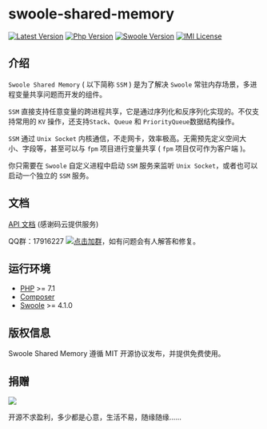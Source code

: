 # swoole-shared-memory

[![Latest Version](https://img.shields.io/packagist/v/yurunsoft/swoole-shared-memory.svg)](https://packagist.org/packages/yurunsoft/swoole-shared-memory)
[![Php Version](https://img.shields.io/badge/php-%3E=7.1-brightgreen.svg)](https://secure.php.net/)
[![Swoole Version](https://img.shields.io/badge/swoole-%3E=4.1.0-brightgreen.svg)](https://github.com/swoole/swoole-src)
[![IMI License](https://img.shields.io/github/license/Yurunsoft/swoole-shared-memory.svg)](https://github.com/Yurunsoft/swoole-shared-memory/blob/master/LICENSE)

## 介绍

`Swoole Shared Memory` ( 以下简称 `SSM` ) 是为了解决 `Swoole` 常驻内存场景，多进程变量共享问题而开发的组件。

`SSM` 直接支持任意变量的跨进程共享，它是通过序列化和反序列化实现的。不仅支持常用的 `KV` 操作，还支持`Stack`、`Queue` 和 `PriorityQueue`数据结构操作。

`SSM` 通过 `Unix Socket` 内核通信，不走网卡，效率极高。无需预先定义空间大小、字段等，甚至可以与 `fpm` 项目进行变量共享 ( `fpm` 项目仅可作为客户端 )。

你只需要在 `Swoole` 自定义进程中启动 `SSM` 服务来监听 `Unix Socket`，或者也可以启动一个独立的 `SSM` 服务。

## 文档

[API 文档](https://apidoc.gitee.com/yurunsoft/swoole-shared-memory) (感谢码云提供服务)

QQ群：17916227 [![点击加群](https://pub.idqqimg.com/wpa/images/group.png "点击加群")](https://jq.qq.com/?_wv=1027&k=5wXf4Zq)，如有问题会有人解答和修复。

## 运行环境

- [PHP](https://php.net/) >= 7.1
- [Composer](https://getcomposer.org/)
- [Swoole](https://www.swoole.com/) >= 4.1.0

## 版权信息

Swoole Shared Memory 遵循 MIT 开源协议发布，并提供免费使用。

## 捐赠

<img src="https://raw.githubusercontent.com/Yurunsoft/swoole-shared-memory/dev/res/pay.png"/>

开源不求盈利，多少都是心意，生活不易，随缘随缘……
